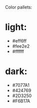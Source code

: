 Color pallets:

# light:

- #eff6ff
- #fee2e2
- #ffffff

# dark:

- #7077A1
- #424769
- #2D3250
- #F6B17A
